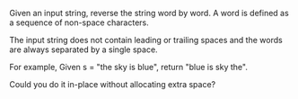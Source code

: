 Given an input string, reverse the string word by word. A word is defined as a sequence of non-space
characters.

The input string does not contain leading or trailing spaces and the words are always separated by a
single space.

For example,
Given s = "the sky is blue",
return "blue is sky the".

Could you do it in-place without allocating extra space?
